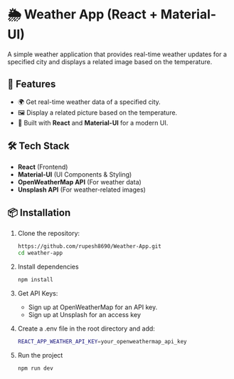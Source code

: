 # 🌦️ Weather App (React + Material-UI)

A simple weather application that provides real-time weather updates for a specified city and displays a related image based on the temperature.

## 🚀 Features
- 🌍 Get real-time weather data of a specified city.
- 🖼️ Display a related picture based on the temperature.
- 🎨 Built with **React** and **Material-UI** for a modern UI.

## 🛠 Tech Stack
- **React** (Frontend)
- **Material-UI** (UI Components & Styling)
- **OpenWeatherMap API** (For weather data)
- **Unsplash API** (For weather-related images)

## 📦 Installation
1. Clone the repository:
   ```sh
   https://github.com/rupesh8690/Weather-App.git
   cd weather-app

2. Install dependencies
   ```sh
   npm install

3. Get API Keys:

   - Sign up at OpenWeatherMap for an API key.
   - Sign up at Unsplash for an access key
    
4. Create a .env file in the root directory and add:
   ```sh
   REACT_APP_WEATHER_API_KEY=your_openweathermap_api_key

5. Run the project
   ```sh
   npm run dev
        
